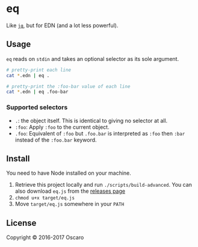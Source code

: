 # eq

Like [`jq`](https://stedolan.github.io/jq/), but for EDN (and a lot less
powerful).

## Usage

`eq` reads on `stdin` and takes an optional selector as its sole argument.

```sh
# pretty-print each line
cat *.edn | eq .

# pretty-print the :foo-bar value of each line
cat *.edn | eq .foo-bar
```

### Supported selectors

* `.`: the object itself. This is identical to giving no selector at all.
* `:foo`: Apply `:foo` to the current object.
* `.foo`: Equivalent of `:foo` but `.foo.bar` is interpreted as `:foo` then
  `:bar` instead of the `:foo.bar` keyword.

## Install

You need to have Node installed on your machine.

1. Retrieve this project locally and run `./scripts/build-advanced`. You can
   also download `eq.js` from the [releases page][releases]
2. `chmod u+x target/eq.js`
3. Move `target/eq.js` somewhere in your `PATH`

[releases]: https://github.com/oscaro/eq/releases

## License

Copyright © 2016-2017 Oscaro
